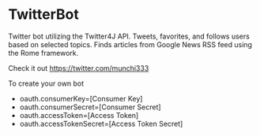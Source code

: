 # TwitterBot
Twitter bot utilizing the Twitter4J API. Tweets, favorites, and follows users 
based on selected topics. Finds articles from Google News RSS feed using the Rome framework.

Check it out https://twitter.com/munchi333

To create your own bot

- oauth.consumerKey=[Consumer Key]
- oauth.consumerSecret=[Consumer Secret]
- oauth.accessToken=[Access Token]
- oauth.accessTokenSecret=[Access Token Secret]
